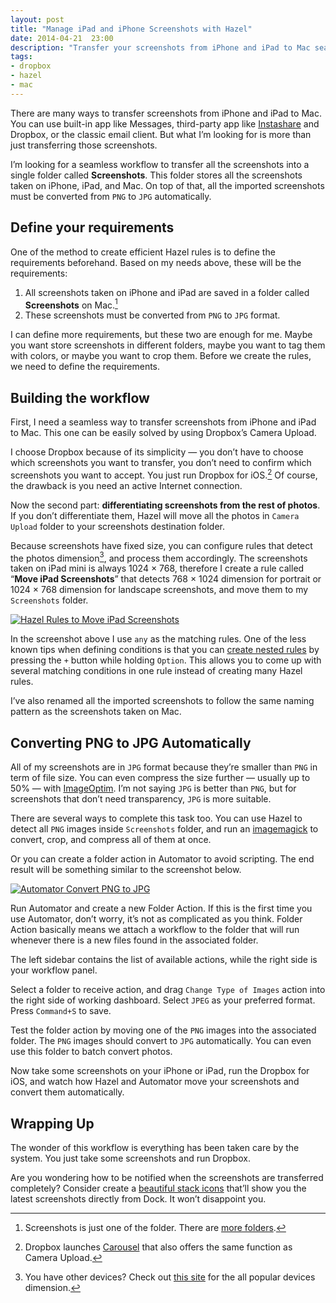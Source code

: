 ```yaml
---
layout: post
title: "Manage iPad and iPhone Screenshots with Hazel"
date: 2014-04-21  23:00
description: "Transfer your screenshots from iPhone and iPad to Mac seamlessly with this simple yet efficient workflow"
tags:
- dropbox
- hazel
- mac
---
```


There are many ways to transfer screenshots from iPhone and iPad to Mac. You can use built-in app like Messages, third-party app like [Instashare](https://itunes.apple.com/us/app/instashare-transfer-files/id685953216?mt=12&uo=4&at=11ld6n&ct=instashare+for+mac "Instashare - Transfer files the easy way") and Dropbox, or the classic email client. But what I’m looking for is more than just transferring those screenshots.

<!-- more -->

I’m looking for a seamless workflow to transfer all the screenshots into a single folder called **Screenshots**. This folder stores all the screenshots taken on iPhone, iPad, and Mac. On top of that, all the imported screenshots must be converted from `PNG` to `JPG` automatically.

## Define your requirements

One of the method to create efficient Hazel rules is to define the requirements beforehand. Based on my needs above, these will be the requirements:

1. All screenshots taken on iPhone and iPad are saved in a folder called **Screenshots** on Mac.[^1]
2. These screenshots must be converted from `PNG` to `JPG` format.

I can define more requirements, but these two are enough for me. Maybe you want store screenshots in different folders, maybe you want to tag them with colors, or maybe you want to crop them. Before we create the rules, we need to define the requirements.

## Building the workflow

First, I need a seamless way to transfer screenshots from iPhone and iPad to Mac. This one can be easily solved by using Dropbox’s Camera Upload.

I choose Dropbox because of its simplicity — you don’t have to choose which screenshots you want to transfer, you don’t need to confirm which screenshots you want to accept. You just run Dropbox for iOS.[^2] Of course, the drawback is you need an active Internet connection.

Now the second part: **differentiating screenshots from the rest of photos**. If you don’t differentiate them, Hazel will move all the photos in `Camera Upload` folder to your screenshots destination folder.

Because screenshots have fixed size, you can configure rules that detect the photos dimension[^3], and process them accordingly. The screenshots taken on iPad mini is always 1024 × 768, therefore I create a rule called “**Move iPad Screenshots**” that detects 768 × 1024 dimension for portrait or 1024 × 768 dimension for landscape screenshots, and move them to my `Screenshots` folder.

[ ![Hazel Rules to Move iPad Screenshots][img] ](http://images.sayzlim.net/2014/04/hazel_ipad_screenshots.jpg "Hazel Rules to Move iPad Screenshots")

[img]: http://images.sayzlim.net/2014/04/hazel_ipad_screenshots.jpg "Hazel Rules to Move iPad Screenshots"

In the screenshot above I use `any` as the matching rules. One of the less known tips when defining conditions is that you can [create nested rules](http://sayzlim.net/nested-rules-osx "Why You Should Start Using OS X Nested Rules - Sayz Lim") by pressing the `+` button while holding `Option`. This allows you to come up with several matching conditions in one rule instead of creating many Hazel rules.

I’ve also renamed all the imported screenshots to follow the same naming pattern as the screenshots taken on Mac.

## Converting PNG to JPG Automatically

All of my screenshots are in `JPG` format because they’re smaller than `PNG` in term of file size. You can even compress the size further — usually up to 50% — with [ImageOptim](http://imageoptim.com/ "ImageOptim — better Save For Web"). I’m not saying `JPG` is better than `PNG`, but for screenshots that don’t need transparency, `JPG` is more suitable.

There are several ways to complete this task too. You can use Hazel to detect all `PNG` images inside `Screenshots` folder, and run an [imagemagick](http://www.imagemagick.org/ "ImageMagick: Convert, Edit, Or Compose Bitmap Images") to convert, crop, and compress all of them at once.

Or  you can create a folder action in Automator to avoid scripting. The end result will be something similar to the screenshot below.

[ ![Automator Convert PNG to JPG][img2] ](http://images.sayzlim.net/2014/04/hazel_automator.jpg "Automator Convert PNG to JPG")

[img2]: http://images.sayzlim.net/2014/04/hazel_automator.jpg "Automator Convert PNG to JPG"

Run Automator and create a new Folder Action. If this is the first time you use Automator, don’t worry, it’s not as complicated as you think. Folder Action basically means we attach a workflow to the folder that will run whenever there is a new files found in the associated folder.

The left sidebar contains the list of available actions, while the right side is your workflow panel.

Select a folder to receive action, and drag `Change Type of Images` action into the right side of working dashboard. Select `JPEG` as your preferred format. Press `Command+S` to save.

Test the folder action by moving one of the `PNG` images into the associated folder. The `PNG` images should convert to `JPG` automatically. You can even use this folder to batch convert photos.

Now take some screenshots on your iPhone or iPad, run the Dropbox for iOS, and watch how Hazel and Automator move your screenshots and convert them automatically.

## Wrapping Up

The wonder of this workflow is everything has been taken care by the system. You just take some screenshots and run Dropbox.

Are you wondering how to be notified when the screenshots are transferred completely? Consider create a [beautiful stack icons](http://sayzlim.net/clean-your-menu-bar-sweeten-download-stack "Clean Your Menu Bar, Sweeten Download Stack - Sayz Lim") that’ll show you the latest screenshots directly from Dock. It won’t disappoint you.

[^1]: Screenshots is just one of the folder. There are [more folders](http://sayzlim.net/manage-dropbox-photos-pixa "How I Manage Photos with Dropbox and Pixa - Sayz Lim").
[^2]: Dropbox launches [Carousel](https://itunes.apple.com/us/app/carousel-by-dropbox/id825931374?mt=8&uo=4&at=11ld6n&ct=carousel+dropbox "Carousel by Dropbox") that also offers the same function as Camera Upload.
[^3]: You have other devices? Check out [this site](http://screensiz.es/ "Screensiz.es") for the all popular devices dimension.